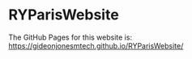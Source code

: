 # RYParisWebsite

The GitHub Pages for this website is:
https://gideonjonesmtech.github.io/RYParisWebsite/

